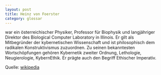 ```yaml
---
layout: post
title: Heinz von Foerster
category: glossar
---
```


war ein österreichischer Physiker, Professor für Biophysik und langjähriger Direktor des Biological Computer Laboratory in Illinois. Er gilt als Mitbegründer der kybernetischen Wissenschaft und ist philosophisch dem radikalen Konstruktivismus zuzuordnen. Zu seinen bekanntesten Wortschöpfungen gehören Kybernetik zweiter Ordnung, Lethologie, Neugierologie, KybernEthik. Er prägte auch den Begriff Ethischer Imperativ.

Quelle: [wikipedia](http://de.wikipedia.org/wiki/Heinz_von_Foerster)